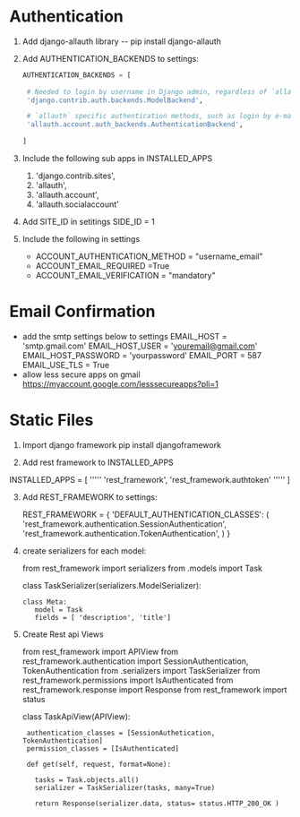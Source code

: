 # Authentication
1. Add django-allauth library
   -- pip install django-allauth
2. Add AUTHENTICATION_BACKENDS to settings:
   ```python
   AUTHENTICATION_BACKENDS = [
    
    # Needed to login by username in Django admin, regardless of `allauth`
    'django.contrib.auth.backends.ModelBackend',

    # `allauth` specific authentication methods, such as login by e-mail
    'allauth.account.auth_backends.AuthenticationBackend',
    
   ]
   ```

3. Include the following sub apps in INSTALLED_APPS
    1. 'django.contrib.sites',
    2. 'allauth',
    3. 'allauth.account',
    4. 'allauth.socialaccount'
4. Add SITE_ID in setitings
   SIDE_ID = 1
5. Include the following in settings
   - ACCOUNT_AUTHENTICATION_METHOD = "username_email"
   - ACCOUNT_EMAIL_REQUIRED =True
   - ACCOUNT_EMAIL_VERIFICATION = "mandatory"

# Email Confirmation
 - add the smtp settings below to settings
   EMAIL_HOST = 'smtp.gmail.com'
   EMAIL_HOST_USER = 'youremail@gmail.com' 
   EMAIL_HOST_PASSWORD = 'yourpassword'
   EMAIL_PORT = 587
   EMAIL_USE_TLS = True
 - allow less secure apps on gmail
   https://myaccount.google.com/lesssecureapps?pli=1

# Static Files


1. Import django framework
   pip install djangoframework

2. Add rest framework to INSTALLED_APPS

  INSTALLED_APPS = [
     '''''
     'rest_framework',
     'rest_framework.authtoken'
     '''''
  ]

3. Add REST_FRAMEWORK to settings:
   
   REST_FRAMEWORK = {
    'DEFAULT_AUTHENTICATION_CLASSES': (
        'rest_framework.authentication.SessionAuthentication',
        'rest_framework.authentication.TokenAuthentication',
    )
}

4. create serializers for each model:

   from rest_framework import serializers
   from .models import Task

   class TaskSerializer(serializers.ModelSerializer):
       
       class Meta:
          model = Task
          fields = [ 'description', 'title']

4. Create Rest api Views
     
     from rest_framework import APIView
     from rest_framework.authentication import SessionAuthentication, TokenAuthentication
     from .serializers import TaskSerializer
     from rest_framework.permissions import IsAuthenticated
     from rest_framework.response import Response
     from rest_framework import status
     
     class TaskApiView(APIView):

        authentication_classes = [SessionAuthetication, TokenAuthentication]
        permission_classes = [IsAuthenticated]

        def get(self, request, format=None):

          tasks = Task.objects.all()
          serializer = TaskSerializer(tasks, many=True)

          return Response(serializer.data, status= status.HTTP_200_OK )
         
         


